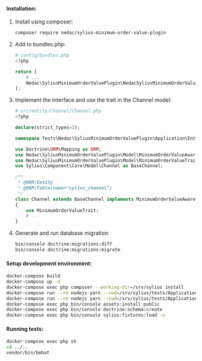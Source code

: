 #### Installation:
1. Install using composer:
    ```bash
    composer require nedac/sylius-minimum-order-value-plugin
    ```

2. Add to bundles.php:
    ```php
    # config/bundles.php
    <?php

    return [
        # ...
        Nedac\SyliusMinimumOrderValuePlugin\NedacSyliusMinimumOrderValuePlugin::class => ['all' => true],
    ];
    ```

3. Implement the interface and use the trait in the Channel model:
    ```php
    # src/entity/Channel/Channel.php
    <?php

    declare(strict_types=1);

    namespace Tests\Nedac\SyliusMinimumOrderValuePlugin\Application\Entity\Channel;

    use Doctrine\ORM\Mapping as ORM;
    use Nedac\SyliusMinimumOrderValuePlugin\Model\MinimumOrderValueAwareInterface;
    use Nedac\SyliusMinimumOrderValuePlugin\Model\MinimumOrderValueTrait;
    use Sylius\Component\Core\Model\Channel as BaseChannel;

    /**
     * @ORM\Entity
     * @ORM\Table(name="sylius_channel")
     */
    class Channel extends BaseChannel implements MinimumOrderValueAwareInterface
    {
        use MinimumOrderValueTrait;
        # ...
    }
    ```

4. Generate and run database migration:
    ```bash
    bin/console doctrine:migrations:diff
    bin/console doctrine:migrations:migrate
    ```

#### Setup development environment:
```bash
docker-compose build
docker-compose up -d
docker-compose exec php composer --working-dir=/srv/sylius install
docker-compose run --rm nodejs yarn --cwd=/srv/sylius/tests/Application install
docker-compose run --rm nodejs yarn --cwd=/srv/sylius/tests/Application build
docker-compose exec php bin/console assets:install public
docker-compose exec php bin/console doctrine:schema:create
docker-compose exec php bin/console sylius:fixtures:load -n
```
#### Running tests:
```bash
docker-compose exec php sh
cd ../..
vendor/bin/behat
```
